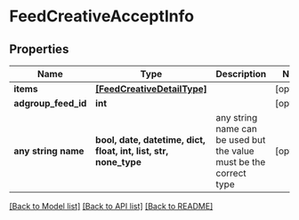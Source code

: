 # FeedCreativeAcceptInfo


## Properties
Name | Type | Description | Notes
------------ | ------------- | ------------- | -------------
**items** | [**[FeedCreativeDetailType]**](FeedCreativeDetailType.md) |  | [optional] 
**adgroup_feed_id** | **int** |  | [optional] 
**any string name** | **bool, date, datetime, dict, float, int, list, str, none_type** | any string name can be used but the value must be the correct type | [optional]

[[Back to Model list]](../README.md#documentation-for-models) [[Back to API list]](../README.md#documentation-for-api-endpoints) [[Back to README]](../README.md)


